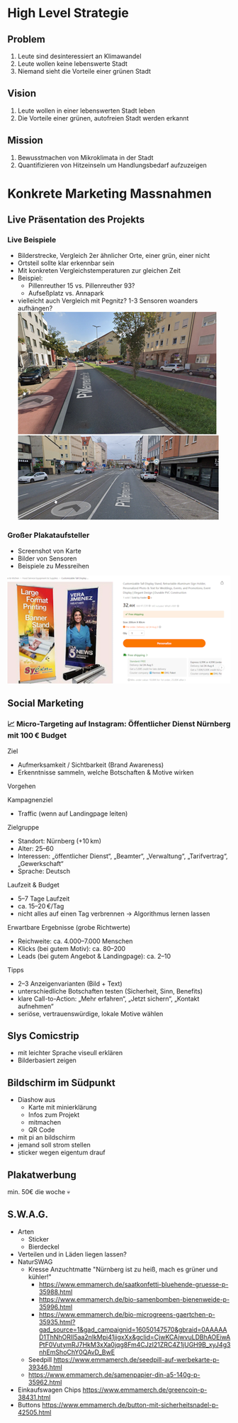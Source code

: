 # High Level Strategie

## Problem

1. Leute sind desinteressiert an Klimawandel
1. Leute wollen keine lebenswerte Stadt
1. Niemand sieht die Vorteile einer grünen Stadt

## Vision

1. Leute wollen in einer lebenswerten Stadt leben
1. Die Vorteile einer grünen, autofreien Stadt werden erkannt

## Mission

1. Bewusstmachen von Mikroklimata in der Stadt
1. Quantifizieren von Hitzeinseln um Handlungsbedarf aufzuzeigen

# Konkrete Marketing Massnahmen

## Live Präsentation des Projekts

### Live Beispiele
- Bilderstrecke, Vergleich 2er ähnlicher Orte, einer grün, einer nicht
- Ortsteil sollte klar erkennbar sein
- Mit konkreten Vergleichstemperaturen zur gleichen Zeit
- Beispiel:
  - Pillenreuther 15 vs. Pillenreuther 93?
  - Aufseßplatz vs. Annapark
- vielleicht auch Vergleich mit Pegnitz? 1-3 Sensoren woanders aufhängen?
![alt text](image.png)
![alt text](image-1.png)
### Großer Plakataufsteller

- Screenshot von Karte
- Bilder von Sensoren
- Beispiele zu Messreihen

![alt text](image-4.png)

## Social Marketing

### 📈 Micro-Targeting auf Instagram: Öffentlicher Dienst Nürnberg mit 100 € Budget

 Ziel
- Aufmerksamkeit / Sichtbarkeit (Brand Awareness)
- Erkenntnisse sammeln, welche Botschaften & Motive wirken

 Vorgehen

 Kampagnenziel
- Traffic (wenn auf Landingpage leiten)

 Zielgruppe
- Standort: Nürnberg (+10 km)
- Alter: 25–60
- Interessen: „öffentlicher Dienst“, „Beamter“, „Verwaltung“, „Tarifvertrag“, „Gewerkschaft“
- Sprache: Deutsch

Laufzeit & Budget
- 5–7 Tage Laufzeit
- ca. 15–20 €/Tag
- nicht alles auf einen Tag verbrennen → Algorithmus lernen lassen

Erwartbare Ergebnisse (grobe Richtwerte)
- Reichweite: ca. 4.000–7.000 Menschen
- Klicks (bei gutem Motiv): ca. 80–200
- Leads (bei gutem Angebot & Landingpage): ca. 2–10

Tipps
- 2–3 Anzeigenvarianten (Bild + Text)
- unterschiedliche Botschaften testen (Sicherheit, Sinn, Benefits)
- klare Call-to-Action: „Mehr erfahren“, „Jetzt sichern“, „Kontakt aufnehmen“
- seriöse, vertrauenswürdige, lokale Motive wählen

## Slys Comicstrip

- mit leichter Sprache viseull erklären
- Bilderbasiert zeigen

## Bildschirm im Südpunkt

- Diashow aus
  - Karte mit minierklärung
  - Infos zum Projekt
  - mitmachen
  - QR Code
- mit pi an bildschirm
- jemand soll strom stellen
- sticker wegen eigentum drauf

## Plakatwerbung

min. 50€ die woche 💀

## S.W.A.G.

- Arten
  - Sticker
  - Bierdeckel
- Verteilen und in Läden liegen lassen?
- NaturSWAG
  - Kresse Anzuchtmatte "Nürnberg ist zu heiß, mach es grüner und kühler!"
    - https://www.emmamerch.de/saatkonfetti-bluehende-gruesse-p-35988.html
    - https://www.emmamerch.de/bio-samenbomben-bienenweide-p-35996.html
    - https://www.emmamerch.de/bio-microgreens-gaertchen-p-35935.html?gad_source=1&gad_campaignid=16050147570&gbraid=0AAAAAD1ThNhORIl5aa2nlkMpi41jigxXx&gclid=CjwKCAjwvuLDBhAOEiwAPtF0VutymRJ7HkM3xXa0jqg8Fm4CJzI21ZRC4Z1jUGH9B_xyJ4g3nhEmShoChY0QAvD_BwE
  - Seedpill https://www.emmamerch.de/seedpill-auf-werbekarte-p-39346.html
  - https://www.emmamerch.de/samenpapier-din-a5-140g-p-35962.html
- Einkaufswagen Chips https://www.emmamerch.de/greencoin-p-38431.html
- Buttons https://www.emmamerch.de/button-mit-sicherheitsnadel-p-42505.html
